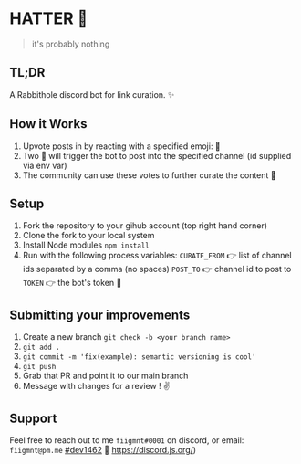 # HATTER 🎩

>it's probably nothing

## TL;DR

A Rabbithole discord bot for link curation.  ✨

## How it Works

1. Upvote posts in by reacting with a specified emoji: 🥕
2. Two 🥕 will trigger the bot to post into the specified channel (id supplied via env var)
3. The community can use these votes to further curate the content 🤙

## Setup

1. Fork the repository to your gihub account (top right hand corner)
2. Clone the fork to your local system
3. Install Node modules `npm install`
4. Run with the following process variables:
   `CURATE_FROM` :point_right: list of channel ids separated by a comma (no spaces)
   `POST_TO` :point_right: channel id to post to
   `TOKEN` :point_right: the bot's token :mushroom:

## Submitting your improvements

1. Create a new branch `git check -b <your branch name>`
2. `git add .`
3. `git commit -m 'fix(example): semantic versioning is cool'`
4. `git push`
5. Grab that PR and point it to our main branch
6. Message with changes for a review ! :v:

## Support

Feel free to reach out to me `fiigmnt#0001` on discord, or email: `fiigmnt@pm.me` [#dev1462](https://twitter.com/fiigmnt) 🤙 https://discord.js.org/)